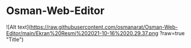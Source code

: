 # Osman-Web-Editor

![Alt text](https://raw.githubusercontent.com/osmanarat/Osman-Web-Editor/main/Ekran%20Resmi%202021-10-16%2020.29.37.png
?raw=true "Title")

